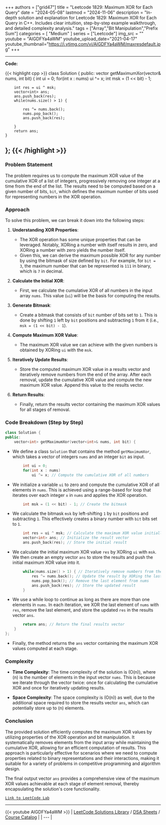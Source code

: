 
+++
authors = ["grid47"]
title = "Leetcode 1829: Maximum XOR for Each Query"
date = "2024-05-08"
lastmod = "2024-11-06"
description = "In-depth solution and explanation for Leetcode 1829: Maximum XOR for Each Query in C++. Includes clear intuition, step-by-step example walkthrough, and detailed complexity analysis."
tags = ["Array","Bit Manipulation","Prefix Sum"]
categories = [
    "Medium"
]
series = ["Leetcode"]
img_src = ""
youtube = "AIGDFYa4aWM"
youtube_upload_date="2021-04-17"
youtube_thumbnail="https://i.ytimg.com/vi/AIGDFYa4aWM/maxresdefault.jpg"
+++



---
**Code:**

{{< highlight cpp >}}
class Solution {
public:
    vector<int> getMaximumXor(vector<int>& nums, int bit) {
        int ui = 0;
        for(int x : nums)
            ui ^= x;
        int msk = (1 << bit) - 1;
        
        
        

        
        int res = ui ^ msk;
        vector<int> ans;
        ans.push_back(res);
        while(nums.size() > 1) {
            
            res ^= nums.back();
            nums.pop_back();
            ans.push_back(res);
            
        }
        return ans;
    }
};
{{< /highlight >}}
---

### Problem Statement

The problem requires us to compute the maximum XOR value of the cumulative XOR of a list of integers, progressively removing one integer at a time from the end of the list. The results need to be computed based on a given number of bits, `bit`, which defines the maximum number of bits used for representing numbers in the XOR operation.

### Approach

To solve this problem, we can break it down into the following steps:

1. **Understanding XOR Properties**: 
   - The XOR operation has some unique properties that can be leveraged. Notably, XORing a number with itself results in zero, and XORing a number with zero yields the number itself. 
   - Given this, we can derive the maximum possible XOR for any number by using the bitmask of size defined by `bit`. For example, for `bit = 3`, the maximum number that can be represented is `111` in binary, which is `7` in decimal. 

2. **Calculate the Initial XOR**: 
   - First, we calculate the cumulative XOR of all numbers in the input array `nums`. This value (`ui`) will be the basis for computing the results.
  
3. **Generate Bitmask**: 
   - Create a bitmask that consists of `bit` number of bits set to `1`. This is done by shifting `1` left by `bit` positions and subtracting `1` from it (i.e., `msk = (1 << bit) - 1`).

4. **Compute Maximum XOR Value**: 
   - The maximum XOR value we can achieve with the given numbers is obtained by XORing `ui` with the `msk`.

5. **Iteratively Update Results**:
   - Store the computed maximum XOR value in a results vector and iteratively remove numbers from the end of the array. After each removal, update the cumulative XOR value and compute the new maximum XOR value. Append this value to the results vector.

6. **Return Results**: 
   - Finally, return the results vector containing the maximum XOR values for all stages of removal.

### Code Breakdown (Step by Step)

```cpp
class Solution {
public:
    vector<int> getMaximumXor(vector<int>& nums, int bit) {
```
- We define a class `Solution` that contains the method `getMaximumXor`, which takes a vector of integers `nums` and an integer `bit` as input.

```cpp
        int ui = 0;
        for(int x : nums)
            ui ^= x; // Compute the cumulative XOR of all numbers
```
- We initialize a variable `ui` to zero and compute the cumulative XOR of all elements in `nums`. This is achieved using a range-based for loop that iterates over each integer `x` in `nums` and applies the XOR operation.

```cpp
        int msk = (1 << bit) - 1; // Create the bitmask
```
- We calculate the bitmask `msk` by left-shifting `1` by `bit` positions and subtracting `1`. This effectively creates a binary number with `bit` bits set to `1`.

```cpp
        int res = ui ^ msk; // Calculate the maximum XOR value initially
        vector<int> ans; // Initialize the result vector
        ans.push_back(res); // Store the initial result
```
- We calculate the initial maximum XOR value `res` by XORing `ui` with `msk`. We then create an empty vector `ans` to store the results and push the initial maximum XOR value into it.

```cpp
        while(nums.size() > 1) { // Iteratively remove numbers from the end
            res ^= nums.back(); // Update the result by XORing the last element
            nums.pop_back(); // Remove the last element from nums
            ans.push_back(res); // Store the updated result
        }
```
- We use a while loop to continue as long as there are more than one elements in `nums`. In each iteration, we XOR the last element of `nums` with `res`, remove the last element, and store the updated `res` in the results vector `ans`.

```cpp
        return ans; // Return the final results vector
    }
};
```
- Finally, the method returns the `ans` vector containing the maximum XOR values computed at each stage.

### Complexity

- **Time Complexity**: The time complexity of the solution is \(O(n)\), where \(n\) is the number of elements in the input vector `nums`. This is because we iterate through the vector twice: once for calculating the cumulative XOR and once for iteratively updating results.

- **Space Complexity**: The space complexity is \(O(n)\) as well, due to the additional space required to store the results vector `ans`, which can potentially store up to \(n\) elements.

### Conclusion

The provided solution efficiently computes the maximum XOR values by utilizing properties of the XOR operation and bit manipulation. It systematically removes elements from the input array while maintaining the cumulative XOR, allowing for an efficient computation of results. This approach is particularly effective for scenarios where we need to compute properties related to binary representations and their interactions, making it suitable for a variety of problems in competitive programming and algorithm design.

The final output vector `ans` provides a comprehensive view of the maximum XOR values achievable at each stage of element removal, thereby encapsulating the solution's core functionality.

[`Link to LeetCode Lab`](https://leetcode.com/problems/maximum-xor-for-each-query/description/)

---
{{< youtube AIGDFYa4aWM >}}
| [LeetCode Solutions Library](https://grid47.xyz/leetcode/) / [DSA Sheets](https://grid47.xyz/sheets/) / [Course Catalog](https://grid47.xyz/courses/) |
| --- |

